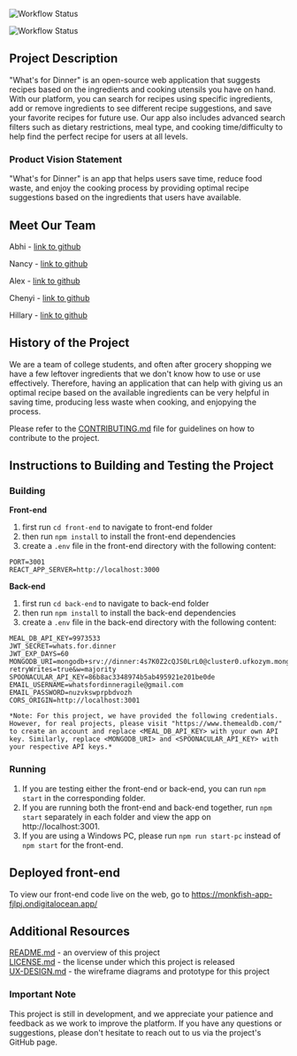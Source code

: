 ![Workflow Status](https://github.com/agiledev-students-spring-2023/final-project-what-s-for-dinner/actions/workflows/back-end.yml/badge.svg?event=push)

![Workflow Status](https://github.com/agiledev-students-spring-2023/final-project-what-s-for-dinner/actions/workflows/front-end.yml/badge.svg?event=push)

## Project Description

"What's for Dinner" is an open-source web application that suggests recipes based on the ingredients and cooking utensils you have on hand. With our platform, you can search for recipes using specific ingredients, add or remove ingredients to see different recipe suggestions, and save your favorite recipes for future use. Our app also includes advanced search filters such as dietary restrictions, meal type, and cooking time/difficulty to help find the perfect recipe for users at all levels.

### Product Vision Statement

"What's for Dinner" is an app that helps users save time, reduce food waste, and enjoy the cooking process by providing optimal recipe suggestions based on the ingredients that users have available.

## Meet Our Team

Abhi - [link to github](https://github.com/abhi-vachani)

Nancy - [link to github](https://github.com/nancysun0415)

Alex - [link to github](https://github.com/ak8000)

Chenyi - [link to github](https://github.com/Ginette9)

Hillary - [link to github](https://github.com/hillarydavis1)

## History of the Project

We are a team of college students, and often after grocery shopping we have a few leftover ingredients that we don't know how to use or use effectively. Therefore, having an application that can help with giving us an optimal recipe based on the available ingredients can be very helpful in saving time, producing less waste when cooking, and enjopying the process.

Please refer to the [CONTRIBUTING.md](https://github.com/agiledev-students-spring-2023/final-project-what-s-for-dinner/blob/master/CONTRIBUTING.md) file for guidelines on how to contribute to the project.

## Instructions to Building and Testing the Project

### Building

**Front-end**

1. first run `cd front-end` to navigate to front-end folder
2. then run `npm install` to install the front-end dependencies
3. create a `.env` file in the front-end directory with the following content:
```
PORT=3001
REACT_APP_SERVER=http://localhost:3000
```

**Back-end**
1. first run `cd back-end` to navigate to back-end folder
2. then run `npm install` to install the back-end dependencies
3. create a `.env` file in the back-end directory with the following content:
```
MEAL_DB_API_KEY=9973533
JWT_SECRET=whats.for.dinner
JWT_EXP_DAYS=60
MONGODB_URI=mongodb+srv://dinner:4s7K0Z2cQJS0LrL0@cluster0.ufkozym.mongodb.net/test?retryWrites=true&w=majority
SPOONACULAR_API_KEY=86b8ac3348974b5ab495921e201be0de
EMAIL_USERNAME=whatsfordinneragile@gmail.com
EMAIL_PASSWORD=nuzvkswprpbdvozh
CORS_ORIGIN=http://localhost:3001
```
    *Note: For this project, we have provided the following credentials. However, for real projects, please visit "https://www.themealdb.com/" to create an account and replace <MEAL_DB_API_KEY> with your own API key. Similarly, replace <MONGODB_URI> and <SPOONACULAR_API_KEY> with your respective API keys.*

### Running
1. If you are testing either the front-end or back-end, you can run `npm start` in the corresponding folder.
2. If you are running both the front-end and back-end together, run `npm start` separately in each folder and view the app on http://localhost:3001.
3. If you are using a Windows PC, please run `npm run start-pc` instead of `npm start` for the front-end.

## Deployed front-end
To view our front-end code live on the web, go to https://monkfish-app-fjlpj.ondigitalocean.app/


## Additional Resources

[README.md](https://github.com/agiledev-students-spring-2023/final-project-what-s-for-dinner/blob/master/README.md) - an overview of this project<br>
[LICENSE.md](https://github.com/agiledev-students-spring-2023/final-project-what-s-for-dinner/blob/master/LICENSE.md) - the license under which this project is released<br>
[UX-DESIGN.md](https://github.com/agiledev-students-spring-2023/final-project-what-s-for-dinner/blob/master/UX-DESIGN.md) - the wireframe diagrams and prototype for this project

### Important Note

This project is still in development, and we appreciate your patience and feedback as we work to improve the platform. If you have any questions or suggestions, please don't hesitate to reach out to us via the project's GitHub page.
